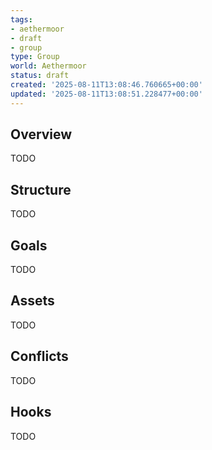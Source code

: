 ```yaml
---
tags:
- aethermoor
- draft
- group
type: Group
world: Aethermoor
status: draft
created: '2025-08-11T13:08:46.760665+00:00'
updated: '2025-08-11T13:08:51.228477+00:00'
---
```



## Overview

TODO
## Structure

TODO
## Goals

TODO
## Assets

TODO
## Conflicts

TODO
## Hooks

TODO
